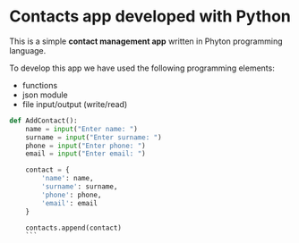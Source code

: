 # Contacts app developed with Python

This is a simple **contact management app** written in Phyton programming language.

To develop this app we have used the following programming elements:

- functions
- json module
- file input/output (write/read)


```py
def AddContact():
    name = input("Enter name: ")
    surname = input("Enter surname: ")
    phone = input("Enter phone: ")
    email = input("Enter email: ")

    contact = {
        'name': name,
        'surname': surname,
        'phone': phone,
        'email': email
    }

    contacts.append(contact)
    ```
